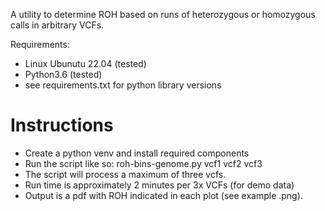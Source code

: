 A utility to determine ROH based on runs of heterozygous or homozygous calls in arbitrary VCFs.

Requirements:
- Linux Ubunutu 22.04 (tested)
- Python3.6 (tested)
- see requirements.txt for python library versions


# Instructions
- Create a python venv and install required components
- Run the script like so:
  roh-bins-genome.py vcf1 vcf2 vcf3
- The script will process a maximum of three vcfs.
- Run time is approximately 2 minutes per 3x VCFs (for demo data)
- Output is a pdf with ROH indicated in each plot (see example .png).
